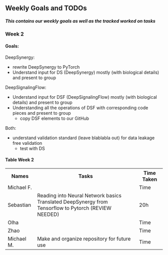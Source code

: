 ## Weekly Goals and TODOs

##### This contains our weekly goals as well as the tracked worked on tasks

### Week 2

#### Goals:

DeepSynergy:

-   rewrite DeepSynergy to PyTorch
-   Understand input for DS (DeepSynergy) mostly (with biological details) and present to group

DeepSignalingFlow:

-   Understand input for DSF (DeepSignalingFlow) mostly (with biological details) and present to group
-   Understanding all the operations of DSF with corresponding code pieces and present to group
    -   copy DSF elements to our GitHub

Both:

-   understand validation standard (leave blablabla out) for data leakage free validation
    -   test with DS

#### Table Week 2

<table>
  <tr>
    <th>Names</th>
    <th>Tasks</th>
    <th>Time Taken</th>
  </tr>
  <tr>
    <td>Michael F.</td>
    <td></td>
    <td>Time</td>
  </tr>
  <tr>
    <td>Sebastian</td>
    <td>
      Reading into Neural Network basics<br>
      Translated DeepSynergy from Tensorflow to Pytorch (REVIEW NEEDED) <br>
    </td>
    <td>20h</td>
  </tr>
  <tr>
    <td>Olha</td>
    <td></td>
    <td>Time</td>
  </tr>
  <tr>
    <td>Zhao</td>
    <td></td>
    <td>Time</td>
  </tr>
  <tr>
    <td>Michael M.</td>
    <td>
      Make and organize repository for future use
    </td>
    <td>Time</td>
  </tr>
</table>
